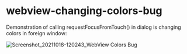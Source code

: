 # webview-changing-colors-bug
Demonstration of calling requestFocusFromTouch() in dialog is changing colors in foreign window:

![Screenshot_20211018-120243_WebView Colors Bug](https://user-images.githubusercontent.com/43139081/137710698-286bdb9b-cd0e-4458-92d9-e70cb0783334.jpg)
